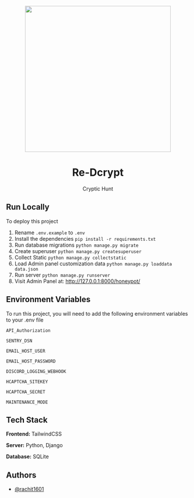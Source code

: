 <p align="center">
<img width="400" src="https://static.redcrypt.ml/logo_banner.svg"><br>
<h1 align="center"> Re-Dcrypt</h1></p>
<p align="center">Cryptic Hunt</p>



## Run Locally

To deploy this project
1.  Rename `.env.example` to `.env`
2.  Install the dependencies
    `pip install -r requirements.txt`
3.  Run database migrations
    `python manage.py migrate`
4.  Create superuser
    `python manage.py createsuperuser`
5.  Collect Static
    `python manage.py collectstatic`
6.  Load Admin panel customization data
    `python manage.py loaddata data.json`
7.  Run server
    `python manage.py runserver`
8. Visit Admin Panel at:
    http://127.0.0.1:8000/honeypot/

## Environment Variables

To run this project, you will need to add the following environment variables to your .env file

`API_Authorization`

`SENTRY_DSN`

`EMAIL_HOST_USER`

`EMAIL_HOST_PASSWORD`

`DISCORD_LOGGING_WEBHOOK`

`HCAPTCHA_SITEKEY`

`HCAPTCHA_SECRET`

`MAINTENANCE_MODE`

## Tech Stack

**Frontend:** TailwindCSS

**Server:** Python, Django

**Database:** SQLite

## Authors

- [@rachit1601](https://www.github.com/rachit1601)

